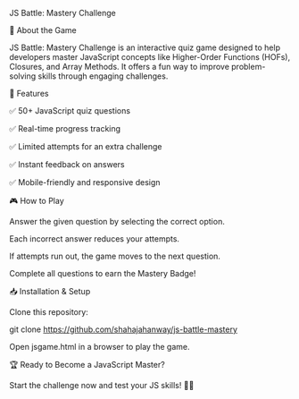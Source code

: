 JS Battle: Mastery Challenge

🚀 About the Game

JS Battle: Mastery Challenge is an interactive quiz game designed to help developers master JavaScript concepts like Higher-Order Functions (HOFs), Closures, and Array Methods. It offers a fun way to improve problem-solving skills through engaging challenges.

📌 Features

✅ 50+ JavaScript quiz questions

✅ Real-time progress tracking

✅ Limited attempts for an extra challenge

✅ Instant feedback on answers

✅ Mobile-friendly and responsive design

🎮 How to Play

Answer the given question by selecting the correct option.

Each incorrect answer reduces your attempts.

If attempts run out, the game moves to the next question.

Complete all questions to earn the Mastery Badge!

📥 Installation & Setup

Clone this repository:

git clone https://github.com/shahajahanway/js-battle-mastery

Open jsgame.html in a browser to play the game.

🏆 Ready to Become a JavaScript Master?

Start the challenge now and test your JS skills! 🚀🔥


